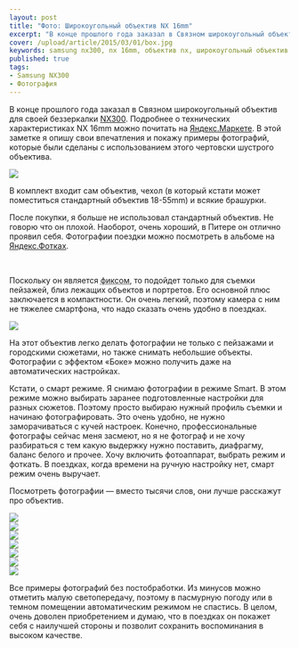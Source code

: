 ```yaml
---
layout: post
title: "Фото: Широкоугольный объектив NX 16mm"
excerpt: "В конце прошлого года заказал в Связном широкоугольный объектив для своей беззеркалки NX300. В комплект входит сам объектив, чехол (в который кстати может поместиться стандартный объектив 18-55mm) и всякие брашурки."
cover: /upload/article/2015/03/01/box.jpg
keywords: samsung nx300, nx 16mm, объектив nx, широкоугольный объектив
published: true
tags:
- Samsung NX300
- Фотография
---
```


В конце прошлого года заказал в Связном широкоугольный объектив для своей беззеркалки <a href="https://instagram.com/p/q378Rwxc4y" target="_blank">NX300</a>.
Подробнее о технических характеристиках NX 16mm можно почитать на <a href="http://market.yandex.ru/product/7773628/spec?hid=90613&track=char" target="_blank">Яндекс.Маркете</a>.
В этой заметке я опишу свои впечатления и покажу примеры фотографий, которые были сделаны с использованием этого чертовски шустрого объектива.

<div class="align-left">
    <img src="{{ site.url }}/upload/article/2015/03/01/box.jpg" />
</div>

В комплект входит сам объектив, чехол (в который кстати может поместиться стандартный объектив 18-55mm) и всякие брашурки.

После покупки, я больше не использовал стандартный объектив. Не говорю что он плохой. Наоборот, очень хороший, в Питере он отлично проявил себя.
Фотографии поездки можно посмотреть в альбоме на <a href="https://fotki.yandex.ru/users/alexandr-bizikov/album/215337/" target="_blank">Яндекс.Фотках</a>.

<br/>

Поскольку он является <abbr title="С фиксированным фокусным расстоянием">фиксом</abbr>, то подойдет только для съемки пейзажей, близ лежащих объектов и портретов.
Его основной плюс заключается в компактности. Он очень легкий, поэтому камера с ним не тяжелее смартфона, что надо сказать очень удобно в поездках.

<img src="{{ site.url }}/upload/article/2015/03/01/16mm.jpg" />

<div class="clear"></div>

На этот объектив легко делать фотографии не только с пейзажами и городскими сюжетами, но также снимать небольшие объекты.
Фотографии с эффектом «Боке» можно получить даже на автоматических настройках.

Кстати, о смарт режиме. Я снимаю фотографии в режиме Smart. В этом режиме можно выбирать заранее подготовленные настройки для разных сюжетов.
Поэтому просто выбираю нужный профиль съемки и начинаю фотографировать.
Это очень удобно, не нужно заморачиваться с кучей настроек. Конечно, профессиональные фотографы сейчас меня засмеют, но я не фотограф и не хочу разбираться с тем какую выдержку нужно поставить, диафрагму, баланс белого и прочее. Хочу включить фотоаппарат, выбрать режим и фоткать.
В поездках, когда времени на ручную настройку нет, смарт режим очень выручает.

Посмотреть фотографии — вместо тысячи слов, они лучше расскажут про объектив.

<div class="cell-1-1"><a href="https://fotki.yandex.ru/next/users/alexandr-bizikov/album/219696/view/821697?page=0" target="_blank"><img src="https://img-fotki.yandex.ru/get/15536/35527675.19/0_c89c1_7d206c03_XXL.jpg"/></a></div>

<div class="cell-1-2">
    <div class="alpha module">
        <a href="https://fotki.yandex.ru/next/users/alexandr-bizikov/album/219696/view/821699?page=0" target="_blank"><img src="https://img-fotki.yandex.ru/get/16173/35527675.19/0_c89c3_fdc26400_L.jpg"/></a>
    </div>
</div>

<div class="cell-1-2">
    <div class="module beta">
        <a href="https://fotki.yandex.ru/next/users/alexandr-bizikov/album/219696/view/821698?page=0" target="_blank"><img src="https://img-fotki.yandex.ru/get/6834/35527675.19/0_c89c2_2944de23_L.jpg"/></a>
    </div>
</div>

<div class="cell-1-1"><a href="https://fotki.yandex.ru/next/users/alexandr-bizikov/album/219696/view/818002?page=0"><img src="https://img-fotki.yandex.ru/get/4516/35527675.19/0_c7b52_673767d2_XXL.jpg"/></a></div>

<div class="cell-1-2">
    <div class="alpha module">
        <a href="https://fotki.yandex.ru/next/users/alexandr-bizikov/album/219696/view/815928?page=0" target="_blank"><img src="https://img-fotki.yandex.ru/get/16138/35527675.19/0_c7338_ebbb4c78_L.jpg"/></a>
    </div>
</div>

<div class="cell-1-2">
    <div class="module beta">
        <a href="https://fotki.yandex.ru/next/users/alexandr-bizikov/album/219696/view/818004?page=0" target="_blank"><img src="https://img-fotki.yandex.ru/get/15564/35527675.19/0_c7b54_c44b3aa8_L.jpg"/></a>
    </div>
</div>

<div class="cell-1-1">
<a href="https://fotki.yandex.ru/next/users/alexandr-bizikov/album/219696/view/815925?page=0" target="_blank"><img src="https://img-fotki.yandex.ru/get/16143/35527675.19/0_c7335_e9cdd9ed_XXL.jpg"/></a>
</div>

<div class="clear"></div>

Все примеры фотографий без постобработки. Из минусов можно отметить малую светопередачу, поэтому в пасмурную погоду или в темном помещении автоматическим режимом не спастись.
В целом, очень доволен приобретением и думаю, что в поездках он покажет себя с наилучшей стороны и позволит сохранить воспоминания в высоком качестве.